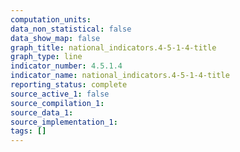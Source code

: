 ```yaml
---
computation_units:
data_non_statistical: false
data_show_map: false
graph_title: national_indicators.4-5-1-4-title
graph_type: line
indicator_number: 4.5.1.4
indicator_name: national_indicators.4-5-1-4-title
reporting_status: complete
source_active_1: false
source_compilation_1:
source_data_1:
source_implementation_1:
tags: []
---
```

